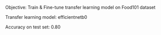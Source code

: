 Objective: Train & Fine-tune transfer learning model on Food101 datasetTransfer learning model: efficientnetb0Accuracy on test set: 0.80
